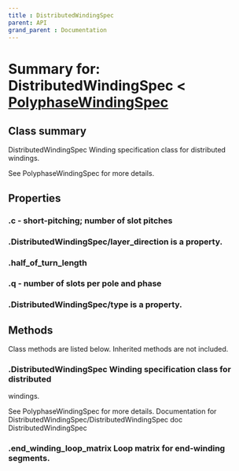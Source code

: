 ```yaml
---
title : DistributedWindingSpec
parent: API
grand_parent : Documentation
---
```

# Summary for: **DistributedWindingSpec**  < [PolyphaseWindingSpec](PolyphaseWindingSpec.html)

## Class summary

DistributedWindingSpec Winding specification class for distributed
windings.

See PolyphaseWindingSpec for more details.

## Properties

### .**c** - short-pitching; number of slot pitches

### .DistributedWindingSpec/**layer_direction** is a property.

### .half_of_turn_length

### .**q** - number of slots per pole and phase

### .DistributedWindingSpec/**type** is a property.


## Methods

Class methods are listed below. Inherited methods are not included.

### .**DistributedWindingSpec** Winding specification class for distributed
windings.

See PolyphaseWindingSpec for more details.
Documentation for DistributedWindingSpec/DistributedWindingSpec
doc DistributedWindingSpec

### .**end_winding_loop_matrix** Loop matrix for end-winding segments.


